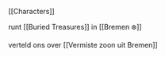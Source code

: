 [[Characters]]

runt [[Buried Treasures]] in [[Bremen ❄️]]

verteld ons over [[Vermiste zoon uit Bremen]]
